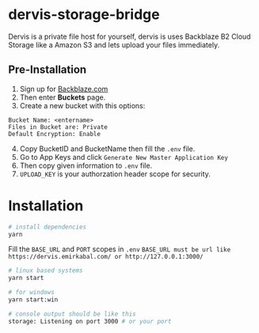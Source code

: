 # dervis-storage-bridge
Dervis is a private file host for yourself, dervis is uses Backblaze B2 Cloud Storage like a Amazon S3 and lets upload your files immediately.

## Pre-Installation

1. Sign up for [Backblaze.com](https://www.backblaze.com/b2/sign-up.html?referrer=emirkabal)
2. Then enter **Buckets** page.
3. Create a new bucket with this options:
```
Bucket Name: <entername>
Files in Bucket are: Private
Default Encryption: Enable
```
4. Copy BucketID and BucketName then fill the `.env`  file.
5. Go to App Keys and click `Generate New Master Application Key` 
6. Then copy given information to `.env` file. 
7. `UPLOAD_KEY` is your authorzation header scope for security.

# Installation
```bash
# install dependencies
yarn
```

Fill the `BASE_URL` and `PORT` scopes in `.env`
`BASE_URL must be url like https://dervis.emirkabal.com/ or http://127.0.0.1:3000/`

```bash
# linux based systems
yarn start

# for windows
yarn start:win
```

```bash
# console output should be like this
storage: Listening on port 3000 # or your port
```
